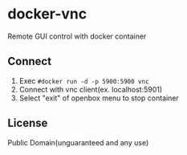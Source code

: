 # docker-vnc
Remote GUI control with docker container

## Connect
1. Exec `#docker run -d -p 5900:5900 vnc`
2. Connect with vnc client(ex. localhost:5901)
3. Select "exit" of openbox menu to stop container

## License
Public Domain(unguaranteed and any use)
